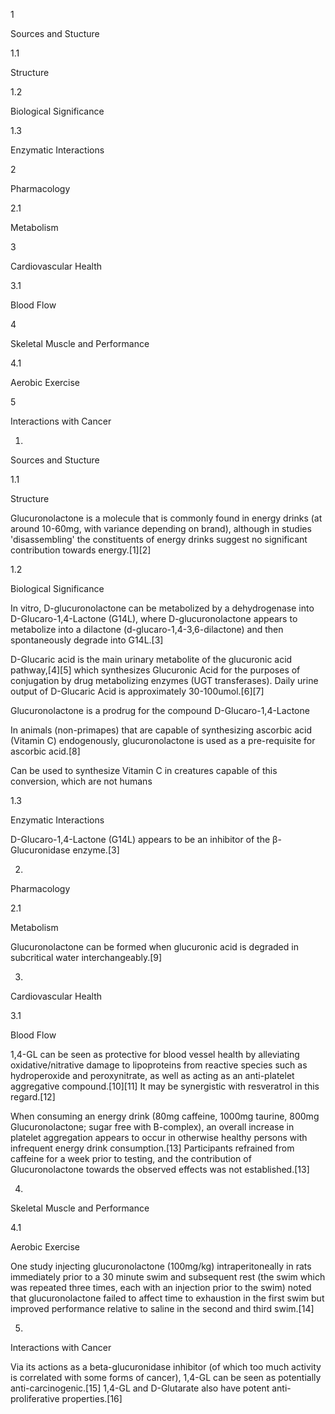 1

Sources and Stucture

1.1

Structure

1.2

Biological Significance

1.3

Enzymatic Interactions

2

Pharmacology

2.1

Metabolism

3

Cardiovascular Health

3.1

Blood Flow

4

Skeletal Muscle and Performance

4.1

Aerobic Exercise

5

Interactions with Cancer

1.

Sources and Stucture

1.1

Structure

Glucuronolactone is a molecule that is commonly found in energy drinks (at around 10-60mg, with variance depending on brand), although in studies 'disassembling' the constituents of energy drinks suggest no significant contribution towards energy.[1][2]

1.2

Biological Significance

In vitro, D-glucuronolactone can be metabolized by a dehydrogenase into D-Glucaro-1,4-Lactone (G14L), where D-glucuronolactone appears to metabolize into a dilactone (d-glucaro-1,4-3,6-dilactone) and then spontaneously degrade into G14L.[3]

D-Glucaric acid is the main urinary metabolite of the glucuronic acid pathway,[4][5] which synthesizes Glucuronic Acid for the purposes of conjugation by drug metabolizing enzymes (UGT transferases). Daily urine output of D-Glucaric Acid is approximately 30-100umol.[6][7]


Glucuronolactone is a prodrug for the compound D-Glucaro-1,4-Lactone


In animals (non-primapes) that are capable of synthesizing ascorbic acid (Vitamin C) endogenously, glucuronolactone is used as a pre-requisite for ascorbic acid.[8]


Can be used to synthesize Vitamin C in creatures capable of this conversion, which are not humans


1.3

Enzymatic Interactions

D-Glucaro-1,4-Lactone (G14L) appears to be an inhibitor of the β-Glucuronidase enzyme.[3]

2.

Pharmacology

2.1

Metabolism

Glucuronolactone can be formed when glucuronic acid is degraded in subcritical water interchangeably.[9]

3.

Cardiovascular Health

3.1

Blood Flow

1,4-GL can be seen as protective for blood vessel health by alleviating oxidative/nitrative damage to lipoproteins from reactive species such as hydroperoxide and peroxynitrate, as well as acting as an anti-platelet aggregative compound.[10][11] It may be synergistic with resveratrol in this regard.[12]

When consuming an energy drink (80mg caffeine, 1000mg taurine, 800mg Glucuronolactone; sugar free with B-complex), an overall increase in platelet aggregation appears to occur in otherwise healthy persons with infrequent energy drink consumption.[13] Participants refrained from caffeine for a week prior to testing, and the contribution of Glucuronolactone towards the observed effects was not established.[13]

4.

Skeletal Muscle and Performance

4.1

Aerobic Exercise

One study injecting glucuronolactone (100mg/kg) intraperitoneally in rats immediately prior to a 30 minute swim and subsequent rest (the swim which was repeated three times, each with an injection prior to the swim) noted that glucuronolactone failed to affect time to exhaustion in the first swim but improved performance relative to saline in the second and third swim.[14]

5.

Interactions with Cancer

Via its actions as a beta-glucuronidase inhibitor (of which too much activity is correlated with some forms of cancer), 1,4-GL can be seen as potentially anti-carcinogenic.[15] 1,4-GL and D-Glutarate also have potent anti-proliferative properties.[16]

